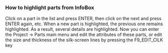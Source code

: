 ### How to highlight parts from InfoBox

Click on a part in the list and press ENTER, then click on the next and press ENTER again, etc.
When a new part is highlighted, the previous one remains highlighted. As a result, several details are highlighted. Now you can enter the Project -> Parts main menu and edit the attributes of these parts, or edit the size and thickness of the silk-screen lines by pressing the F9_EDIT_CILK key
